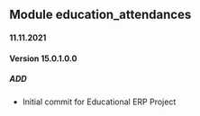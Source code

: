 ## Module education_attendances

#### 11.11.2021
#### Version 15.0.1.0.0
##### ADD
- Initial commit for Educational ERP Project
